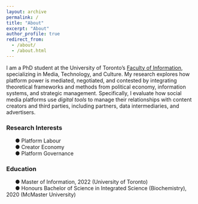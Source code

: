 ```yaml
---
layout: archive
permalink: /
title: "About"
excerpt: "About"
author_profile: true
redirect_from: 
  - /about/
  - /about.html
---
```


I am a PhD student at the University of Toronto’s [Faculty of Information](https://ischool.utoronto.ca), specializing in Media, Technology, and Culture. My research explores how platform power is mediated, negotiated, and contested by integrating theoretical frameworks and methods from political economy, information systems, and strategic management. Specifically, I evaluate how social media platforms use *digital tools* to manage their relationships with content creators and third parties, including partners, data intermediaries, and advertisers. 

### Research Interests 
&nbsp;&nbsp;&nbsp;&nbsp;&nbsp;&nbsp;● Platform Labour <br/>
&nbsp;&nbsp;&nbsp;&nbsp;&nbsp;&nbsp;● Creator Economy <br/>
&nbsp;&nbsp;&nbsp;&nbsp;&nbsp;&nbsp;● Platform Governance <br/>

### Education 
&nbsp;&nbsp;&nbsp;&nbsp;&nbsp;&nbsp;● Master of Information, 2022 (University of Toronto) <br/>
&nbsp;&nbsp;&nbsp;&nbsp;&nbsp;&nbsp;● Honours Bachelor of Science in Integrated Science (Biochemistry), 2020 (McMaster University)<br/>
